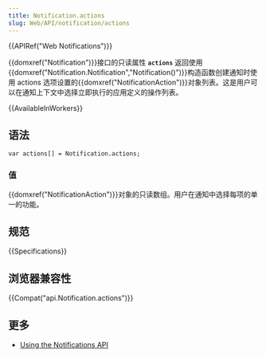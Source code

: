 ```yaml
---
title: Notification.actions
slug: Web/API/notification/actions
---
```

{{APIRef("Web Notifications")}}

{{domxref("Notification")}}接口的只读属性 **`actions`** 返回使用{{domxref("Notification.Notification","Notification()")}}构造函数创建通知时使用 actions 选项设置的{{domxref("NotificationAction")}}对象列表。这是用户可以在通知上下文中选择立即执行的应用定义的操作列表。

{{AvailableInWorkers}}

## 语法

```plain
var actions[] = Notification.actions;
```

### 值

{{domxref("NotificationAction")}}对象的只读数组。用户在通知中选择每项的单一的功能。

## 规范

{{Specifications}}

## 浏览器兼容性

{{Compat("api.Notification.actions")}}

## 更多

- [Using the Notifications API](/zh-CN/docs/Web/API/Notifications_API/Using_the_Notifications_API)
